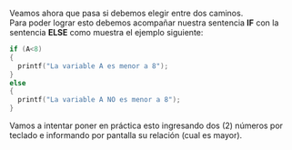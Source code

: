 Veamos ahora que pasa si debemos elegir entre dos caminos.
<br> Para poder lograr esto debemos acompañar nuestra sentencia **IF** con la sentencia **ELSE** como muestra el ejemplo siguiente:<br> 

```C
if (A<8)
{
  printf("La variable A es menor a 8");
}
else
{
  printf("La variable A NO es menor a 8");  
}
```
Vamos a intentar poner en práctica esto ingresando dos (2) números por teclado e informando por pantalla su relación (cual es mayor).